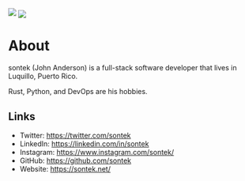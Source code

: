 <img src = "https://pbs.twimg.com/profile_banners/6166742/1603740461/1500x500" >

<img align="center" src="https://pbs.twimg.com/profile_images/1320809927011610631/TJt5Rw_k_400x400.jpg" />

# About

sontek (John Anderson) is a full-stack software developer that lives in Luquillo, Puerto Rico. 

Rust, Python, and DevOps are his hobbies.

## Links
- Twitter: https://twitter.com/sontek
- LinkedIn: https://linkedin.com/in/sontek
- Instagram: https://www.instagram.com/sontek/
- GitHub: https://github.com/sontek
- Website: https://sontek.net/ 

